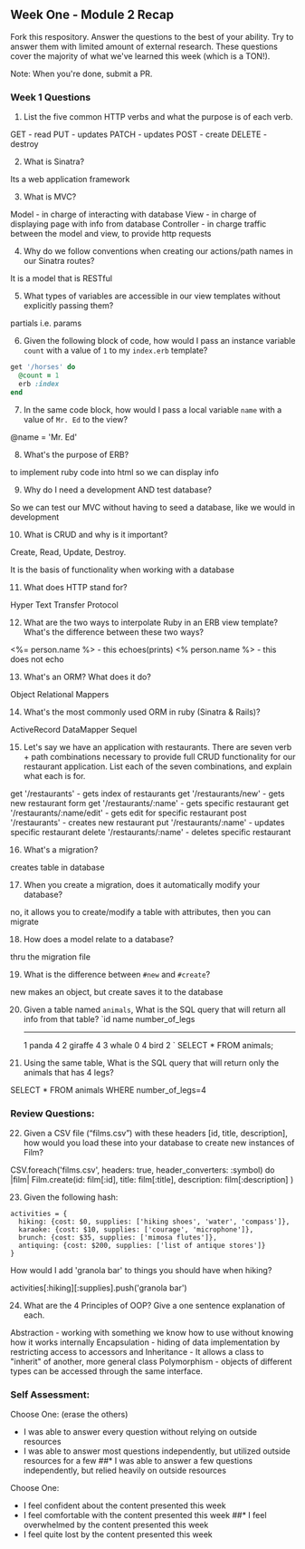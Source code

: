 ## Week One - Module 2 Recap

Fork this respository. Answer the questions to the best of your ability. Try to answer them with limited amount of external research. These questions cover the majority of what we've learned this week (which is a TON!).

Note: When you're done, submit a PR.

### Week 1 Questions

1. List the five common HTTP verbs and what the purpose is of each verb.

  GET - read
  PUT - updates
  PATCH - updates
  POST - create
  DELETE - destroy


2. What is Sinatra?

Its a web application framework

3. What is MVC?

Model - in charge of interacting with database
View - in charge of displaying page with info from database
Controller - in charge traffic between the model and view, to provide http requests

4. Why do we follow conventions when creating our actions/path names in our Sinatra routes?

It is a model that is RESTful

5. What types of variables are accessible in our view templates without explicitly passing them?

partials i.e. params

6. Given the following block of code, how would I pass an instance variable `count` with a value of `1` to my `index.erb` template?

  ```ruby
  get '/horses' do
    @count = 1
    erb :index
  end
  ```

7. In the same code block, how would I pass a local variable `name` with a value of `Mr. Ed` to the view?

@name = 'Mr. Ed'

8. What's the purpose of ERB?

to implement ruby code into html so we can display info

9. Why do I need a development AND test database?

So we can test our MVC without having to seed a database, like we would in development

10. What is CRUD and why is it important?

Create, Read, Update, Destroy.

It is the basis of functionality when working with a database

11. What does HTTP stand for?

Hyper Text Transfer Protocol

12. What are the two ways to interpolate Ruby in an ERB view template? What's the difference between these two ways?

<%= person.name %> - this echoes(prints)
<% person.name %> - this does not echo

13. What's an ORM? What does it do?

Object Relational Mappers

14. What's the most commonly used ORM in ruby (Sinatra & Rails)?

ActiveRecord
DataMapper
Sequel

15. Let's say we have an application with restaurants. There are seven verb + path combinations necessary to provide full CRUD functionality for our restaurant application. List each of the seven combinations, and explain what each is for.

get '/restaurants' - gets index of restaurants
get '/restaurants/new' - gets new restaurant form
get '/restaurants/:name' - gets specific restaurant
get '/restaurants/:name/edit' - gets edit for specific restaurant
post '/restaurants' - creates new restaurant
put '/restaurants/:name' - updates specific restaurant
delete '/restaurants/:name' - deletes specific restaurant

16. What's a migration?

creates table in database

17. When you create a migration, does it automatically modify your database?

no, it allows you to create/modify a table with attributes, then you can migrate

18. How does a model relate to a database?

thru the migration file

19. What is the difference between `#new` and `#create`?

new makes an object, but create saves it to the database

20. Given a table named `animals`, What is the SQL query that will return all info from that table?
    `id     name        number_of_legs
    -----   ------      --------------
      1     panda       4
      2     giraffe     4
      3     whale       0
      4     bird        2
    `
SELECT * FROM animals;

21. Using the same table, What is the SQL query that will return only the animals that has 4 legs?

SELECT * FROM animals WHERE number_of_legs=4

### Review Questions:  
22. Given a CSV file (“films.csv”) with these headers [id, title, description], how would you load these into your database to create new instances of Film?  

CSV.foreach('films.csv', headers: true, header_converters: :symbol) do |film|
  Film.create(id:           film[:id],
              title:        film[:title],
              description:  film[:description]
              )

23. Given the following hash:
```
activities = {
  hiking: {cost: $0, supplies: ['hiking shoes', 'water', 'compass']},
  karaoke: {cost: $10, supplies: ['courage', 'microphone']},
  brunch: {cost: $35, supplies: ['mimosa flutes']},
  antiquing: {cost: $200, supplies: ['list of antique stores']}
}
```

How would I add 'granola bar' to things you should have when hiking?

activities[:hiking][:supplies].push('granola bar')

24. What are the 4 Principles of OOP? Give a one sentence explanation of each.

Abstraction - working with something we know how to use without knowing how it works internally
Encapsulation - hiding of data implementation by restricting access to accessors and
Inheritance - It allows a class to "inherit" of another, more general class
Polymorphism - objects of different types can be accessed through the same interface.

### Self Assessment:
Choose One: (erase the others)
* I was able to answer every question without relying on outside resources
* I was able to answer most questions independently, but utilized outside resources for a few
##* I was able to answer a few questions independently, but relied heavily on outside resources

Choose One:
* I feel confident about the content presented this week
* I feel comfortable with the content presented this week
##* I feel overwhelmed by the content presented this week
* I feel quite lost by the content presented this week
